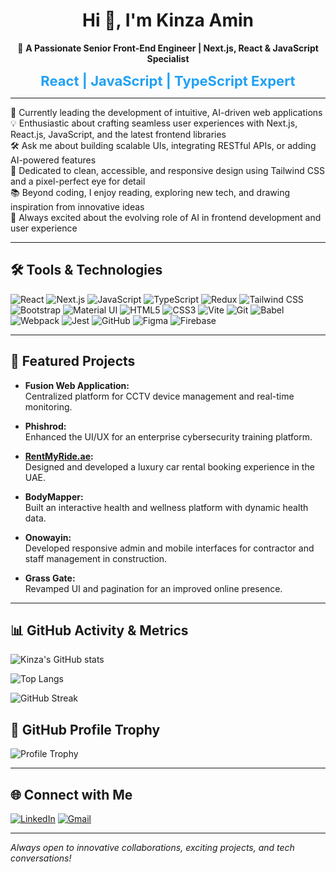 <h1 align="center">Hi 👋, I'm Kinza Amin</h1>

<p align="center">
  🚀 <b>A Passionate Senior Front-End Engineer | Next.js, React & JavaScript Specialist</b>
</p>

<p align="center">
  <b><span style="color:#21a1f3; font-size:22px;">React | JavaScript | TypeScript Expert</span></b>
</p>

---

🧠 Currently leading the development of intuitive, AI-driven web applications  
💡 Enthusiastic about crafting seamless user experiences with Next.js, React.js, JavaScript, and the latest frontend libraries  
🛠️ Ask me about building scalable UIs, integrating RESTful APIs, or adding AI-powered features  
🎨 Dedicated to clean, accessible, and responsive design using Tailwind CSS and a pixel-perfect eye for detail  
📚 Beyond coding, I enjoy reading, exploring new tech, and drawing inspiration from innovative ideas  
🤖 Always excited about the evolving role of AI in frontend development and user experience

---

## 🛠️ Tools & Technologies

<p>
  <img src="https://img.shields.io/badge/React-20232A?logo=react&logoColor=61dafb" alt="React" />
  <img src="https://img.shields.io/badge/Next.js-000?logo=next.js" alt="Next.js" />
  <img src="https://img.shields.io/badge/JavaScript-F7DF1E?logo=javascript&logoColor=black" alt="JavaScript" />
  <img src="https://img.shields.io/badge/TypeScript-3178C6?logo=typescript&logoColor=white" alt="TypeScript" />
  <img src="https://img.shields.io/badge/Redux-593D88?logo=redux&logoColor=white" alt="Redux" />
  <img src="https://img.shields.io/badge/Tailwind_CSS-06B6D4?logo=tailwind-css&logoColor=white" alt="Tailwind CSS" />
  <img src="https://img.shields.io/badge/Bootstrap-563D7C?logo=bootstrap&logoColor=white" alt="Bootstrap" />
  <img src="https://img.shields.io/badge/Material--UI-0081CB?logo=mui&logoColor=white" alt="Material UI" />
  <img src="https://img.shields.io/badge/HTML5-E34F26?logo=html5&logoColor=white" alt="HTML5" />
  <img src="https://img.shields.io/badge/CSS3-1572B6?logo=css3&logoColor=white" alt="CSS3" />
  <img src="https://img.shields.io/badge/Vite-646CFF?logo=vite&logoColor=white" alt="Vite" />
  <img src="https://img.shields.io/badge/Git-F05032?logo=git&logoColor=white" alt="Git" />
  <img src="https://img.shields.io/badge/Babel-F9DC3E?logo=babel&logoColor=black" alt="Babel" />
  <img src="https://img.shields.io/badge/Webpack-8DD6F9?logo=webpack&logoColor=black" alt="Webpack" />
  <img src="https://img.shields.io/badge/Jest-C21325?logo=jest&logoColor=white" alt="Jest" />
  <img src="https://img.shields.io/badge/GitHub-181717?logo=github&logoColor=white" alt="GitHub" />
  <img src="https://img.shields.io/badge/Figma-F24E1E?logo=figma&logoColor=white" alt="Figma" />
  <img src="https://img.shields.io/badge/Firebase-FFCA28?logo=firebase&logoColor=black" alt="Firebase" />
</p>

---

## 🚩 Featured Projects

- **Fusion Web Application:**  
  Centralized platform for CCTV device management and real-time monitoring.

- **Phishrod:**  
  Enhanced the UI/UX for an enterprise cybersecurity training platform.

- **[RentMyRide.ae](https://www.rentmyride.ae/):**  
  Designed and developed a luxury car rental booking experience in the UAE.

- **BodyMapper:**  
  Built an interactive health and wellness platform with dynamic health data.

- **Onowayin:**  
  Developed responsive admin and mobile interfaces for contractor and staff management in construction.

- **Grass Gate:**  
  Revamped UI and pagination for an improved online presence.

---

## 📊 GitHub Activity & Metrics

![Kinza's GitHub stats](https://github-readme-stats.vercel.app/api?username=kinzaAmin&show_icons=true&theme=radical)

![Top Langs](https://github-readme-stats.vercel.app/api/top-langs/?username=kinzaAmin&layout=compact&theme=radical)

![GitHub Streak](https://github-readme-streak-stats.herokuapp.com/?user=kinzaAmin&theme=radical)



## 🏅 GitHub Profile Trophy

![Profile Trophy](https://github-profile-trophy.vercel.app/?username=kinzaAmin&margin-w=10&theme=darkhub)

---

## 🌐 Connect with Me

[![LinkedIn](https://img.shields.io/badge/LinkedIn-0A66C2?logo=linkedin&logoColor=white)](https://www.linkedin.com/in/kinza-amin-4a0135231/)
[![Gmail](https://img.shields.io/badge/Gmail-EA4335?logo=gmail&logoColor=white)](mailto:kinzaamin530@gmail.com)

---

_Always open to innovative collaborations, exciting projects, and tech conversations!_
